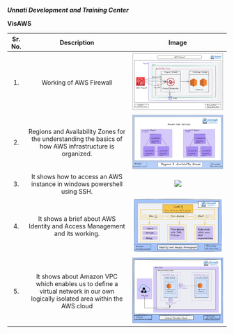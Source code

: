 ***Unnati Development and Training Center*** 


**VisAWS**


|**Sr. No.**|**Description**|**Image**|
| :-: | :-: | :-: |
|1\.|Working of AWS Firewall|<img src=Images/AWSFirewall.png>|
|2\.|Regions and Availability Zones for the understanding the basics of how AWS infrastructure is organized.|<img src=Images/updated-VISAWS-Regions-and-Zones.png>|
|3\.|It shows how to access an AWS instance in windows powershell using SSH.|<img src=Images/update-AWS-SSH.png>|
|4\.|It shows a brief about AWS Identity and Access Management and its working.|<img src=Images/updated-AWS-IAM.png>|
|5\.|It shows about Amazon VPC which enables us to define a virtual network in our own logically isolated area within the AWS cloud|<img src=Images/updated-AWS-VPC.png>|
